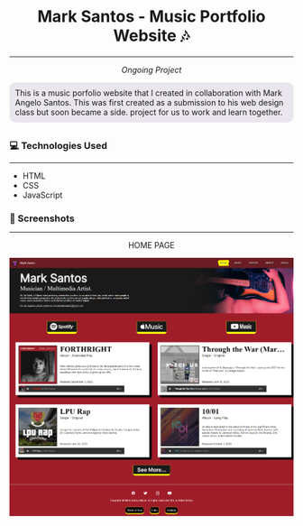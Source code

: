 <h1 align='center'>Mark Santos - Music Portfolio Website 🎶</h1>
<hr style="width:100%;">
<p align='center'><em>Ongoing Project</em></p>
<div style="border: 0px solid; border-radius: 10px; padding: 10px; background-color:#eae6ed; margin-bottom:30px;">This is a music porfolio website that I created in collaboration with Mark Angelo Santos. This was first created as a submission to his web design class but soon became a side. project for us to work and learn together.</div>
<h3 style="margin-bottom:0px;">💻 Technologies Used</h3>
<hr style="width:100%;">
<ul style="margin-top:0px;">
<li>HTML</li>
<li>CSS</li>
<li>JavaScript</li>
</ul>
<h3 style="margin-bottom:0px;">📸 Screenshots</h3>
<hr style="width:100%;">
<p align='center'>HOME PAGE</p>
<img src="https://github.com/10sth01/ms-portfolio/blob/main/Documentation/screenshot1.png?raw=true">



